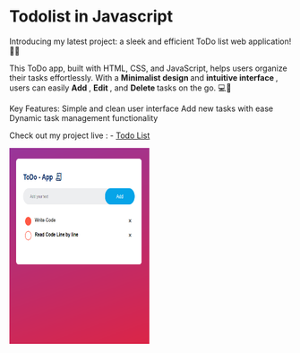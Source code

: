 # Todolist in Javascript
Introducing my latest project: a sleek and efficient ToDo list web application! 💼✨

This ToDo app, built with HTML, CSS, and JavaScript, helps users organize their tasks effortlessly. With a  <b>Minimalist design </b> and <b>intuitive interface </b>, users can easily <b> Add </b>, <b> Edit </b>, and <b> Delete </b> tasks on the go. 💻📝

Key Features:
Simple and clean user interface
Add new tasks with ease
Dynamic task management functionality

Check out my project live : -  <a href="">Todo List</a>

<img src="https://github.com/sudhanshu1313/todolist_Javascript/blob/main/TodoList.png" alt="calculator" width="250" height="350px">
 
